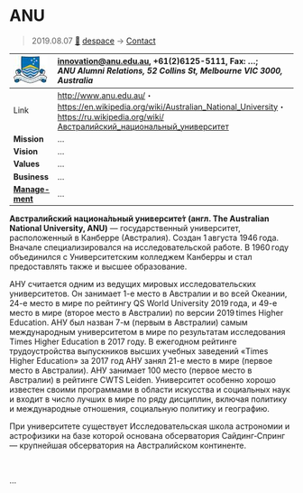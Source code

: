 # ANU
> 2019.08.07 [🚀](../index/index.md) [despace](index.md) → [Contact](contact.md)

|[![](f/con/a/anu_logo1_thumb.jpg)](f/con/a/anu_logo1.png)|<innovation@anu.edu.au>, +61(2)6125-5111, Fax: …;<br> *ANU Alumni Relations, 52 Collins St, Melbourne VIC 3000, Australia*|
|:--|:--|
|Link|<http://www.anu.edu.au/>・ <https://en.wikipedia.org/wiki/Australian_National_University>・ <https://ru.wikipedia.org/wiki/Австралийский_национальный_университет>|
|**Mission**|…|
|**Vision**|…|
|**Values**|…|
|**Business**|…|
|**[Manage-<br>ment](mgmt.md)**|…|

**Австрали́йский национа́льный университе́т (англ. The Australian National University, ANU)** — государственный университет, расположенный в Канберре (Австралия). Создан 1 августа 1946 года. Вначале специализировался на исследовательской работе. В 1960 году объединился с Университетским колледжем Канберры и стал предоставлять также и высшее образование.

АНУ считается одним из ведущих мировых исследовательских университетов. Он занимает 1-е место в Австралии и во всей Океании, 24-е место в мире по рейтингу QS World University 2019 года, и 49-е место в мире (второе место в Австралии) по версии 2019 times Higher Education. АНУ был назван 7-м (первым в Австралии) самым международным университетом в мире по результатам исследования Times Higher Education в 2017 году. В ежегодном рейтинге трудоустройства выпускников высших учебных заведений «Times Higher Education» за 2017 год АНУ занял 21-е место в мире (первое место в Австралии). АНУ занимает 100 место (первое место в Австралии) в рейтинге CWTS Leiden. Университет особенно хорошо известен своими программами в области искусства и социальных наук и входит в число лучших в мире по ряду дисциплин, включая политику и международные отношения, социальную политику и географию.

При университете существует Исследовательская школа астрономии и астрофизики на базе которой основана обсерватория Сайдинг‑Спринг — крупнейшая обсерватория на Австралийском континенте.


<p style="page-break-after:always"> </p>

…

